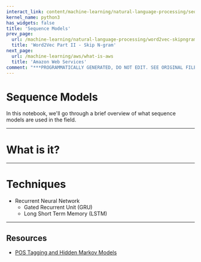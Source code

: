 ```yaml
---
interact_link: content/machine-learning/natural-language-processing/sequence-models.ipynb
kernel_name: python3
has_widgets: false
title: 'Sequence Models'
prev_page:
  url: /machine-learning/natural-language-processing/word2vec-skipngram
  title: 'Word2Vec Part II - Skip N-gram'
next_page:
  url: /machine-learning/aws/what-is-aws
  title: 'Amazon Web Services'
comment: "***PROGRAMMATICALLY GENERATED, DO NOT EDIT. SEE ORIGINAL FILES IN /content***"
---
```



# Sequence Models

In this notebook, we'll go through a brief overview of what sequence models are used in the field.



---
# What is it?





---
# Techniques

- Recurrent Neural Network
    - Gated Recurrent Unit (GRU)
    - Long Short Term Memory (LSTM)



---
## Resources
- [POS Tagging and Hidden Markov Models](https://www.freecodecamp.org/news/an-introduction-to-part-of-speech-tagging-and-the-hidden-markov-model-953d45338f24/)

